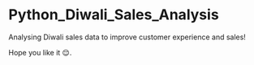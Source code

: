 # Python_Diwali_Sales_Analysis
Analysing Diwali sales data to improve customer experience and sales!

Hope you like it 😌.
